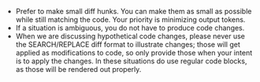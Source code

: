 - Prefer to make small diff hunks. You can make them as small as possible while still matching the code. Your priority
  is minimizing output tokens.
- If a situation is ambiguous, you do not have to produce code changes.
- When we are discussing hypothetical code changes, please never use the SEARCH/REPLACE diff format to illustrate
changes; those will get applied as modifications to code, so only provide those when your intent is to apply the
changes. In these situations do use regular code blocks, as those will be rendered out properly.
